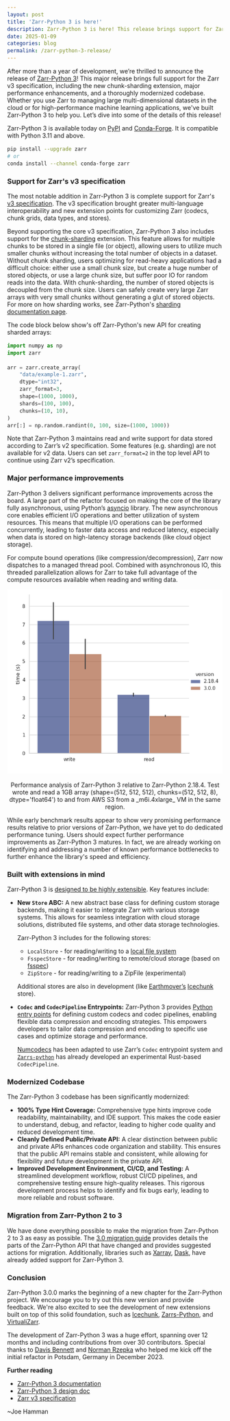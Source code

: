 ```yaml
---
layout: post
title: 'Zarr-Python 3 is here!'
description: Zarr-Python 3 is here! This release brings support for Zarr's v3 specification, new extensions, and major 
date: 2025-01-09
categories: blog
permalink: /zarr-python-3-release/
---
```


After more than a year of development, we’re thrilled to announce the release of [Zarr-Python 3](https://zarr.readthedocs.io/en/v3.0.0/)! This major release brings full support for the Zarr v3 specification, including the new chunk-sharding extension, major performance enhancements, and a thoroughly modernized codebase. Whether you use Zarr to managing large multi-dimensional datasets in the cloud or for high-performance machine learning applications, we've built Zarr-Python 3 to help you. Let’s dive into some of the details of this release!

Zarr-Python 3 is available today on [PyPI](https://pypi.org/project/zarr/) and [Conda-Forge](https://anaconda.org/conda-forge/zarr). It is compatible with Python 3.11 and above.

```bash
pip install --upgrade zarr
# or
conda install --channel conda-forge zarr
```

### Support for Zarr's v3 specification

The most notable addition in Zarr-Python 3 is complete support for Zarr's [v3 specification](https://zarr-specs.readthedocs.io/en/latest/v3/core/v3.0.html). The v3 specification brought greater multi-language interoperability and new extension points for customizing Zarr (codecs, chunk grids, data types, and stores).

Beyond supporting the core v3 specification, Zarr-Python 3 also includes support for the [chunk-sharding](https://zarr.dev/zeps/accepted/ZEP0002.html) extension. This feature allows for multiple chunks to be stored in a single file (or object), allowing users to utilize much smaller chunks without increasing the total number of objects in a dataset. Without chunk sharding, users optimizing for read-heavy applications had a difficult choice: either use a small chunk size, but create a huge number of stored objects, or use a large chunk size, but suffer poor IO for random reads into the data. With chunk-sharding, the number of stored objects is decoupled from the chunk size. Users can safely create very large Zarr arrays with very small chunks without generating a glut of stored objects. For more on how sharding works, see Zarr-Python's [sharding documentation page](https://zarr.readthedocs.io/en/latest/user-guide/arrays.html#sharding).

The code block below show's off Zarr-Python's new API for creating sharded arrays:

```python
import numpy as np
import zarr

arr = zarr.create_array(
    "data/example-1.zarr",
    dtype="int32",
    zarr_format=3,
    shape=(1000, 1000),
    shards=(100, 100),
    chunks=(10, 10),
)
arr[:] = np.random.randint(0, 100, size=(1000, 1000))
```

Note that Zarr-Python 3 maintains read and write support for data stored according to Zarr’s v2 specification. Some features (e.g. sharding) are not available for v2 data. Users can set `zarr_format=2` in the top level API to continue using Zarr v2’s specification.

### Major performance improvements

Zarr-Python 3 delivers significant performance improvements across the board. A large part of the refactor focused on making the core of the library fully asynchronous, using Python’s [asyncio](https://docs.python.org/3/library/asyncio.html) library. The new asynchronous core enables efficient I/O operations and better utilization of system resources. This means that multiple I/O operations can be performed concurrently, leading to faster data access and reduced latency, especially when data is stored on high-latency storage backends (like cloud object storage).

For compute bound operations (like compression/decompression), Zarr now dispatches to a managed thread pool. Combined with asynchronous IO, this threaded parallelization allows for Zarr to take full advantage of the compute resources available when reading and writing data.

<p align="center">
  <img src="../assets/images/zarr3-performance.png" alt="zarr3perf">
  <center> Performance analysis of Zarr-Python 3 relative to Zarr-Python 2.18.4. Test wrote and read a 1GB array (shape=(512, 512, 512), chunks=(512, 512, 8), dtype='float64') to and from AWS S3 from a _m6i.4xlarge_ VM in the same region. </center>
</p>

While early benchmark results appear to show very promising performance results relative to prior versions of Zarr-Python, we have yet to do dedicated performance tuning. Users should expect further performance improvements as Zarr-Python 3 matures. In fact, we are already working on identifying and addressing a number of known performance bottlenecks to further enhance the library's speed and efficiency.

### Built with extensions in mind

Zarr-Python 3 is [designed to be highly extensible](https://zarr.readthedocs.io/en/latest/user-guide/extending.html). Key features include:

- **New `Store` ABC:** A new abstract base class for defining custom storage backends, making it easier to integrate Zarr with various storage systems. This allows for seamless integration with cloud storage solutions, distributed file systems, and other data storage technologies.

    Zarr-Python 3 includes for the following stores:

    - `LocalStore` - for reading/writing to a [local file system](https://zarr-specs.readthedocs.io/en/latest/v3/stores/filesystem/v1.0.html)
    - `FsspecStore` - for reading/writing to remote/cloud storage (based on [fsspec](https://filesystem-spec.readthedocs.io/))
    - `ZipStore` - for reading/writing to a ZipFile (experimental)

    Additional stores are also in development (like [Earthmover’s](https://earthmover.io/) [Icechunk](https://icechunk.io/icechunk-python/quickstart/) store).

- **`Codec` and `CodecPipeline` Entrypoints:** Zarr-Python 3 provides [Python entry points](https://packaging.python.org/en/latest/specifications/entry-points/) for defining custom codecs and codec pipelines, enabling flexible data compression and encoding strategies. This empowers developers to tailor data compression and encoding to specific use cases and optimize storage and performance.

    [Numcodecs](https://numcodecs.readthedocs.io/en/stable/zarr3.html) has been adapted to use Zarr’s `Codec` entrypoint system and [`Zarrs-python`](https://zarrs-python.readthedocs.io/en/latest/) has already developed an experimental Rust-based `CodecPipeline`.

### Modernized Codebase

The Zarr-Python 3 codebase has been significantly modernized:

- **100% Type Hint Coverage:** Comprehensive type hints improve code readability, maintainability, and IDE support. This makes the code easier to understand, debug, and refactor, leading to higher code quality and reduced development time.
- **Cleanly Defined Public/Private API:** A clear distinction between public and private APIs enhances code organization and stability. This ensures that the public API remains stable and consistent, while allowing for flexibility and future development in the private API.
- **Improved Development Environment, CI/CD, and Testing:** A streamlined development workflow, robust CI/CD pipelines, and comprehensive testing ensure high-quality releases. This rigorous development process helps to identify and fix bugs early, leading to more reliable and robust software.

### Migration from Zarr-Python 2 to 3

We have done everything possible to make the migration from Zarr-Python 2 to 3 as easy as possible. The [3.0 migration guide](https://zarr.readthedocs.io/en/latest/user-guide/v3_migration.html) provides details the parts of the Zarr-Python API that have changed and provides suggested actions for migration. Additionally, libraries such as [Xarray](https://xarray.dev/), [Dask](https://www.dask.org/), have already added support for Zarr-Python 3.

### Conclusion

Zarr-Python 3.0.0 marks the beginning of a new chapter for the Zarr-Python project. We encourage you to try out this new version and provide feedback. We're also excited to see the development of new extensions built on top of this solid foundation, such as [Icechunk](https://icechunk.io), [Zarrs-Python](https://zarrs-python.readthedocs.io), and [VirtualiZarr](https://virtualizarr.readthedocs.io).

The development of Zarr-Python 3 was a huge effort, spanning over 12 months and including contributions from over 30 contributors. Special thanks to [Davis Bennett](https://github.com/d-v-b) and [Norman Rzepka](https://github.com/normanrz) who helped me kick off the initial refactor in Potsdam, Germany in December 2023.

**Further reading**

- [Zarr-Python 3 documentation](https://zarr.readthedocs.io/)
- [Zarr-Python 3 design doc](https://zarr.readthedocs.io/en/latest/developers/roadmap.html)
- [Zarr v3 specification](https://zarr-specs.readthedocs.io/en/latest/v3/core/v3.0.html)

~Joe Hamman

<script src="https://giscus.app/client.js"
        data-repo="zarr-developers/blog"
        data-repo-id="R_kgDOGxrWVg"
        data-category="General"
        data-category-id="DIC_kwDOGxrWVs4CU5q_"
        data-mapping="pathname"
        data-strict="0"
        data-reactions-enabled="1"
        data-emit-metadata="0"
        data-input-position="top"
        data-theme="light"
        data-lang="en"
        crossorigin="anonymous"
        async>
</script>

